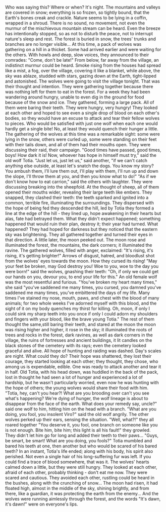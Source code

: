 Who was saying this? 
Where or when? 
It's night. 
The mountains and valleys are covered in snow; everything is so frozen, so tightly bound, that the Earth's bones creak and crackle. 
Nature seems to be lying in a coffin, wrapped in a shroud. 
There is no sound, no movement, not even the murmur of the mischievous mountain stream can be heard. 
Even the breeze has intentionally stopped, so as not to disturb the peace, not to interrupt nature's sleep and rest. 
The forest is buried in snow, the trees' trunks and branches are no longer visible... 
At this time, a pack of wolves was gathering on a hill in a thicket.
Some had arrived earlier and were waiting for the others.
With howls and deep, slow voices, they announced to their comrades: "Come, don't be late!"
From below, far away from the village, an indistinct murmur could be heard. Smoke rising from the houses had spread like a mist, a fog, over the village, covering it like a blanket, while above, the sky was ablaze, studded with stars, gazing down at the Earth, tight-lipped and astonished.
The wolves were going to visit the village tonight. That was their thought and intention. 
They were gathering together because there was nothing left for them to eat in the forest. 
For a week they had been wandering around hungry, unable to even dig in the ground for food because of the snow and ice. 
They gathered, forming a large pack. 
All of them were baring their teeth. They were hungry, very hungry! 
They looked at each other and hoped to see even a single drop of blood on each other's bodies, so they would have an excuse to attack and tear their fellow wolves to pieces.
Who would be satisfied with just one wolf
when each one would hardly get a single bite! 
No, at least they would quench their hunger a little.
The gathering of the wolves at this time was a remarkable sight: some were lying in the snow, others were curled up, some were standing on their feet with their tails down, and all of them had their mouths open. 
They were discussing their raid, their campaign.
"Good times have passed, good times, boys! 
How dark it is! 
Now, whoever has hope in himself must try," said the old wolf Totia.
"Just let us, just let us," said another, "if we can't catch anything else outside, at least let's snatch the dogs. 
You know my story?
You ambush them, I'll lure them out, I'll play with them, I'll run up and down the slope, I'll throw them at you, and then you know what to do!"
"As if we don't know how to eat carrion," said the others with laughter. 
They were discussing breaking into the sheepfold. 
At the thought of sheep, all of them opened their mouths wider, revealing their large teeth like embers.
They snapped, they clashed their teeth: the teeth sparked and ignited into a common, terrible fire, illuminating the surroundings.
They dispersed with the hope of being fed
they descended the hill, led by Totia
they formed a line at the edge of the hill - they lined up, hope awakening in their hearts
but alas, fate had betrayed them. 
What they didn't expect happened; something happened that would ruin their plan, destroy it; their year had turned. 
What happened? 
They had hoped for darkness
but they noticed that the eastern sky was brightening. 
They all gathered together and turned their eyes in that direction. 
A little later, the moon peeked out. 
The moon rose and illuminated the forest, the mountains, the dark corners; it illuminated the ravine.
The gathered wolves, filled with anger, exclaimed: "It's rising, it's rising, it's getting brighter!" 
Arrows of disgust, hatred, and bloodlust shot from the wolves' eyes towards the moon. 
How they cursed its rising!
"May your feet be broken, may God destroy you! Woe to you, woe to the day you were born!" said the wolves, gnashing their teeth: 
"Oh, if only we could get our hands on you, devour you, to end your life for this." 
An old female wolf was the most resentful and furious.
"You've broken my heart many times," she said
"you've saddened me many times, you cursed, you damned
you've saddened me many times, you've embittered the days of my life. 
Many times I've stained my nose, mouth, paws, and chest with the blood of many animals; for two whole weeks I've adorned myself with this blood, and the sight of it on my body quenches my thirst for killing. 
Oh, moon, if only I could sink my sharp teeth into you once
if only I could adorn my shoulders and fingers with your blood, like the brave young Totia."
The rest of them thought the same,still baring their teeth, and stared at the moon
the moon was rising higher and higher, it rose in the sky; it illuminated the roots of trees and rocks in the forest, dark ravines, as well as dark corners in the village, the ruins of fortresses and ancient buildings, it lit candles on the black stones of the cemetery with its rays; even the cemetery looked graceful and alive. 
All hope of hunting and raiding was dashed. 
Day's scales are night. 
What could they do? 
Their hope was shattered, they lost their courage, they started looking at each other; they thought, they chose, who among us is expendable, edible. 
One was ready to attack another and tear it in half.
Old Totia, with his head down, was huddled in the back of the pack, lost in thought
he had seen a lot of hunger and experienced a lot of hardship, but he wasn't particularly worried, even now he was hunting with the hope of others; the young wolves would share their food with him.
"Totia, hey, can't you hear?!
What are you brooding over
can't you see what's happening? 
We're dying of hunger, the wolf lineage is about to disappear from the face of the earth.
What does your remedy say, uncle?" said one wolf to him, hitting him on the head with a branch.
"What are you doing, you fool, you insolent Viro?" said the old wolf angrily. The other wolves perked up their ears, sensing the situation.
"Well, what?!" they all roared together
"You deserve it, you fool, one branch on someone like you is not enough. 
Bite him, bite him; this light is all his fault!" they growled. 
They didn't let him go for long and added their teeth to their paws...
"Guys, be smart, be smart! What are you doing, you fools?" Totia mumbled and bared his teeth at one, then another
but who would be scared of his bared teeth? 
In an instant, Totia's life ended; along with his body, his spirit also perished. 
Not even a single hair of his long-suffering fur was left. 
If you could find a trace of blood somewhere, that was it. 
The wolves' hearts calmed down a little, but they were still hungry. 
They looked at each other, afraid of each other, probably thinking - don't eat me now. 
They were scared and cautious. 
They avoided each other, rustling could be heard in the bushes, along with the crunching of snow... 
The moon had risen, it had floated high, almost in the middle of the sky, shining brightly, and from there, like a guardian, it was protecting the earth from the enemy... 
And the wolves were running aimlessly through the forest, and the words "It's dawn, it's dawn!" were on everyone's lips.
